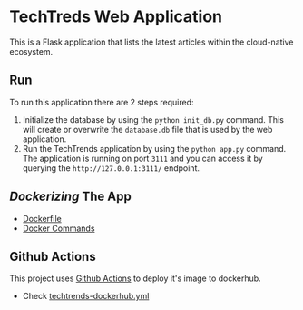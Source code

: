 # TechTreds Web Application

This is a Flask application that lists the latest articles within the cloud-native ecosystem.

## Run

To run this application there are 2 steps required:

1. Initialize the database by using the `python init_db.py` command. This will create or overwrite the `database.db` file that is used by the web application.
2. Run the TechTrends application by using the `python app.py` command. The application is running on port `3111` and you can access it by querying the `http://127.0.0.1:3111/` endpoint.

## _Dockerizing_ The App

- [Dockerfile](./Dockerfile)
- [Docker Commands](./docker_commands.md)

## Github Actions

This project uses [Github Actions](https://docs.github.com/en/actions/publishing-packages/publishing-docker-images) to deploy it's image to dockerhub.

- Check [techtrends-dockerhub.yml](./.github/workflows/techtrends-dockerhub.yaml)
